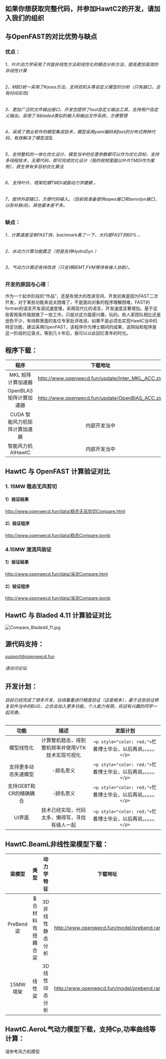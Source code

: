 ## 如果你想获取完整代码，并参加HawtC2的开发，请加入我们的组织

## 与OpenFAST的对比优势与缺点

### 优点：

###### 1、叶片动力学采用了共旋非线性方法和线性化的模态分析方法，提高更加高效的非线性计算

###### 2、MBD统一采用了Kanes方法，支持双机头等自定义模型的分析（只有接口，没有时间实现)

###### 3、更加广泛的文件输出接口，开发包提供了tool自定义输出工具，支持用户自定义输出。采用了与bladed类似的输入和输出文件系统，方便管理

###### 4、采用了商业软件的模型集成技术，模型采用yaml编码和fast的分布式两种代码，有效解决了模型混乱

###### 5、支持整机的一体化优化设计，模型当中的任意参数都可以作为优化目标，支持多线程技术，无需代码，即可完成优化设计（我的视频里面以叶片TMDI作为案例），原生带有多目标优化算法

###### 6、支持叶片、塔架陀螺TMDI减振动力学建模 。

###### 7、提供外部接口，方便代码植入。（目前我准备提供aqwa接口和aerodyn接口，以弥补缺点)。其他基本差不多。

### 缺点：

###### 1、计算速度没有FAST快，bachmark看了一下，大约是FAST的60% 。

###### 2、水动力计算功能匮乏（但是支持HydroDyn ）

###### 3、气动力计算还有待改进（只支持BEMT,FVM等待有缘人协助）。

### 开发的原因与心得：

作为一个起步阶段的“作品”，还是有很大的改进空间，开发初衷是因为FAST二次开发，对于某些功能来说太困难了，不是面向对象的程序理解困难，FAST的fortran的语言开发调试速度慢，采用现代化的语言，开发速度显著增加。基于这些客观条件我就做了一些工作。只是对这方面感兴趣，玩的。和人家团队相比还是逊色不少，有待群里面的各位专家批评改进。如果不是必须去实现HawtC当中的特定功能，建议采用OpenFAST。该程序作为博士期间的成果，该网站和程序是这一阶段的记录点，等到几十年后，我可以以此回忆青年的时光。

## 程序下载：

|             程序             |                     下载地址                     |
| :---------------------------: | :----------------------------------------------: |
|      MKL 矩阵计算加速器      | http://www.openwecd.fun/update/Inter_MKL_ACC.zip |
|    OpenBLAS 矩阵计算加速器    | http://www.openwecd.fun/update/OpenBlAS_ACC.zip |
| CUDA 智能风力机矩阵计算加速器 |                   内部开发当中                   |
|      智能风力机 AIHawtC      |                   内部开发当中                   |

## HawtC 与 OpenFAST 计算验证对比

### 1. 15MW 稳态无风剪切

#### 1）验证结果

http://www.openwecd.fun/data/稳态无风剪切Compare.html

#### 2）验证程序

http://www.openwecd.fun/data/稳态Compare.ipynb

### 4.15MW 湍流风验证

#### 1）验证结果

http://www.openwecd.fun/data/湍流Compare.html

#### 2）验证程序

http://www.openwecd.fun/data/湍流Compare.ipynb

## HawtC 与 Bladed 4.11 计算验证对比
![Compare_Bladed4_11.jpg](./docs/Compare_Bladed4_11.jpg)

## 源代码支持：
support@openwecd.fun
###### 请访问论坛

## 开发计划：

###### 目前已经完成了很多开发，后续着重进行精度验证（这是根本），基于这些验证修复软件当中的BUG，之后会加入更多功能，个人能力有限，欢迎有兴趣的同学一起完善。

|          功能          |                       描述                       |                              发版计划                              |
| :--------------------: | :-----------------------------------------------: | :-----------------------------------------------------------------: |
|       模型线性化       | 计算整机稳态，得到整机频率并使用VTK技术实现可视化 | `<p style="color: red;">`忙着博士毕业，以后再说。。。。。`</p>` |
|  支持更多动态失速模型  |                     -顾名思义                     | `<p style="color: red;">`忙着博士毕业，以后再说。。。。。`</p>` |
| 支持GEBT和CR的精确耦合 |                     -顾名思义                     | `<p style="color: red;">`忙着博士毕业，以后再说。。。。。`</p>` |
|         UI界面         |  技术已经实现，代码太多，懒得写，寻找有缘人一起  | `<p style="color: red;">`忙着博士毕业，以后再说。。。。。`</p>` |

## HawtC.BeamL非线性梁模型下载：

|   梁模型   |        类型        |    动力学特征    |                 下载地址                 |
| :--------: | :----------------: | :--------------: | :---------------------------------------: |
| PreBend 梁 | 复合材料弯扭耦合梁 | 3D非线性静态分析 | http://www.openwecd.fun/model/prebend.rar |
|  15MW塔架  |       线性梁       |  3D线性动态分析  | http://www.openwecd.fun/model/prebend.rar |

## HawtC.AeroL气动力模型下载，支持Cp,功率曲线等计算：

请参考风力机模型
